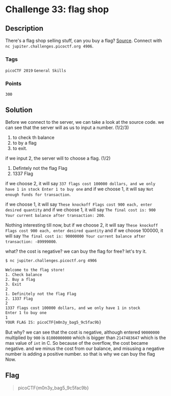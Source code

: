 # Challenge 33: flag shop

## Description

There's a flag shop selling stuff, can you buy a flag? [Source](https://jupiter.challenges.picoctf.org/static/64e724ad327f83ad833d9c6baa072b1f/store.c). Connect with `nc jupiter.challenges.picoctf.org 4906`.

### Tags

`picoCTF 2019` `General Skills`

### Points

`300`

## Solution

Before we connect to the server, we can take a look at the source code. we can see that the server will as us to input a number. (1/2/3)

1. to check th balance
2. to by a flag
3. to exit.

if we input 2, the server will to choose a flag. (1/2)

1. Defintely not the flag Flag
2. 1337 Flag

if we choose 2, it will say `337 flags cost 100000 dollars, and we only have 1 in stock Enter 1 to buy one` and if we choose 1, it will say `Not enough funds for transaction`.

if we choose 1, it will say `These knockoff Flags cost 900 each, enter desired quantity` and if we choose 1, it will say `The final cost is: 900 Your current balance after transaction: 200`.

Nothing interesting till now, but if we choose 2, it will say `These knockoff Flags cost 900 each, enter desired quantity` and if we choose 100000, it will say `The final cost is: 90000000 Your current balance after transaction: -89999000`.

what? the cost is negative? we can buy the flag for free? let's try it.

```bash
$ nc jupiter.challenges.picoctf.org 4906

Welcome to the flag store!
1. Check balance
2. Buy a flag
3. Exit
2
1. Definitely not the flag Flag
2. 1337 Flag
2
1337 flags cost 100000 dollars, and we only have 1 in stock
Enter 1 to buy one
1
YOUR FLAG IS: picoCTF{m0n3y_bag5_9c5fac9b}

```

But why? we can see that the cost is negative, although entered `90000000` multiplied by `900` is `81000000000` which is bigger than `2147483647` which is the max value of `int` in C. So because of the overflow, the cost became negative. and we minus the cost from our balance, and misusing a negative number is adding a positive number. so that is why we can buy the flag Now.

## Flag

> picoCTF{m0n3y_bag5_9c5fac9b}
